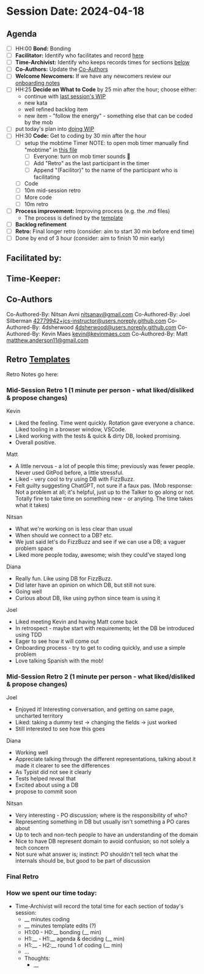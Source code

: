 # Session Date: 2024-04-18

## Agenda

- [ ] HH:00 **Bond:** Bonding
- [ ] **Facilitator:** Identify who facilitates and record [here](#facilitated-by)
- [ ] **Time-Archivist:** Identify who keeps records times for sections [below](#how-we-spent-our-time-today)
- [ ] **Co-Authors:** Update the [Co-Authors](#co-authors) 
- [ ] **Welcome Newcomers:** If we have any newcomers review our [onboarding notes](../docs/onboarding-notes.md)
- [ ] HH:25 **Decide on What to Code** by 25 min after the hour; choose either:
    - continue with [last session's WIP](../docs/backlog.md#doing-wip)
    - new kata
    - well refined backlog item
    - new item - "follow the energy" - something else that can be coded by the mob
- [ ] put today's plan into [doing WIP](../docs/backlog.md#doing-wip)
- [ ] HH:30 **Code:** Get to coding by 30 min after the hour 
  - [ ] setup the mobtime Timer
        NOTE: to open mob timer manually find "mobtime" in [this file](../.gitpod.yml)
    - [ ] Everyone: turn on mob timer sounds 📣
    - [ ] Add "Retro" as the last participant in the timer
    - [ ] Append "(Facilitor)" to the name of the participant who is facilitating
  - [ ] Code
  - [ ] 10m mid-session retro
  - [ ] More code
  - [ ] 10m retro
- [ ] **Process improvement:** Improving process (e.g. the .md files)
  - The process is defined by the [template](./session-notes-YYYY-MM-DD.md)
- [ ] **Backlog refinement**
- [ ] **Retro:** Final longer retro (consider: aim to start 30 min before end time)
- [ ] Done by end of 3 hour (consider: aim to finish 10 min early)

## Facilitated by:

## Time-Keeper:

## Co-Authors
Co-Authored-By: Nitsan Avni <nitsanav@gmail.com>
Co-Authored-By: Joel Silberman <42779942+jcs-instructor@users.noreply.github.com>
Co-Authored-By: 4dsherwood <4dsherwood@users.noreply.github.com>
Co-Authored-By: Kevin Maes <kevin@kevinmaes.com>
Co-Authored-By: Matt <matthew.anderson11@gmail.com>

## Retro [Templates](../docs/retro-templates.md)

Retro Notes go here:

### Mid-Session Retro 1 (1 minute per person - what liked/disliked & propose changes)

Kevin
- Liked the feeling. Time went quickly. Rotation gave everyone a chance. Liked tooling in a browser window, VSCode. 
- Liked working with the tests & quick & dirty DB, looked promising.
- Overall positive.

Matt
- A little nervous - a lot of people this time; previously was fewer people. Never used GitPod before, a little stressful.
- Liked - very cool to try using DB with FizzBuzz.
- Felt guilty suggesting ChatGPT, not sure if a faux pas. (Mob response: Not a problem at all; it's helpful, just up to the Talker to go along or not. Totally fine to take time on something new - or anyting. The time takes what it takes)

Nitsan
- What we're working on is less clear than usual
- When should we connect to a DB? etc.
- We just said let's do FizzBuzz and see if we can use a DB; a vaguer problem space
- Liked more people today, awesome; wish they could've stayed long

Diana
- Really fun. Like using DB for FizzBuzz.
- Did later have an opinion on which DB, but still not sure.
- Going well
- Curious about DB, like using python since team is using it

Joel
- Liked meeting Kevin and having Matt come back
- In retrospect - maybe start with requirements; let the DB be introduced using TDD
- Eager to see how it will come out
- Onboarding process - try to get to coding quickly, and use a simple problem
- Love talking Spanish with the mob!


### Mid-Session Retro 2 (1 minute per person - what liked/disliked & propose changes)

Joel
- Enjoyed it! Interesting conversation, and getting on same page, uncharted territory
- Liked: taking a dummy test -> changing the fields -> just worked
- Still interested to see how this goes

Diana
- Working well
- Appreciate talking through the different representations, talking about it made it clearer to see the differences
- As Typist did not see it clearly
- Tests helped reveal that
- Excited about using a DB
- propose to commit soon

Nitsan
- Very interesting - PO discussion; where is the responsibility of who?
- Representing something in DB but usually isn't something a PO cares about
- Up to tech and non-tech people to have an understanding of the domain
- Nice to have DB represent domain to avoid confusion; so not solely a tech concern
- Not sure what answer is; instinct: PO shouldn't tell tech what the internals should be, but good to be part of discussion


### Final Retro

### How we spent our time today:
- Time-Archivist will record the total time for each section of today's session:
  - __ minutes coding
  - __ minutes template edits (?)
  - H1:00 - H0:__ bonding            (__ min)
  - H1:__ - H1:__ agenda & deciding  (__ min)
  - H1:__ - H2:__ round 1 of coding  (__ min)
  - ...
  - Thoughts:
    - __
